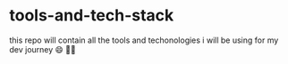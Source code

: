 # tools-and-tech-stack
this repo will contain all the tools and techonologies i will be using for my dev journey 😄 🧑‍💻
